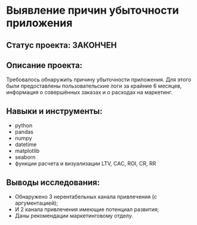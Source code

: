 # Выявление причин убыточности приложения

## Статус проекта: **ЗАКОНЧЕН**

## Описание проекта:
Требовалось обнаружить причину убыточности приложения. Для этого были предоставлены пользовательские логи за крайние 6 месяцев, информация о совершённых заказах и о расходах на маркетинг.

## Навыки и инструменты:
- python
- pandas
- numpy
- datetime
- matplotlib
- seaborn
- функции расчета и визуализации LTV, CAC, ROI, CR, RR

## Выводы исследования:
- Обнаружено 3 нерентабельных канала привлечения (с аргументацией);
- И 2 канала привлечения имеющие потенциал развития;
- Даны рекомендации маркетинговому отделу.
